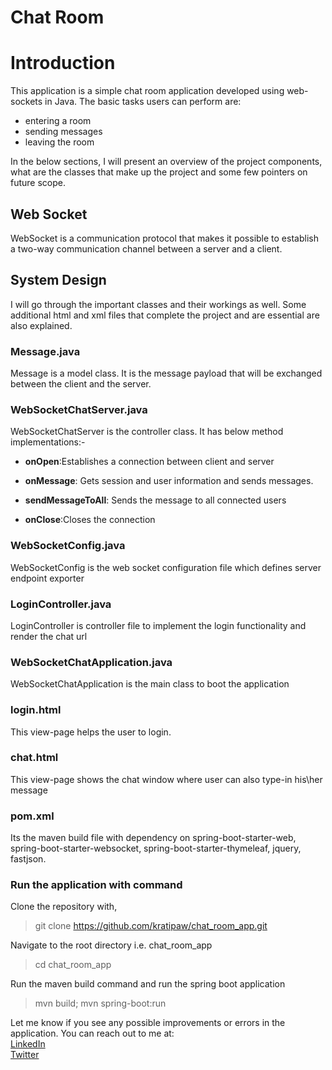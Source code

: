 # Chat Room
# Introduction
This application is a simple chat room application developed using web-sockets in Java. The basic tasks users can perform are:
- entering a room
- sending messages
- leaving the room

In the below sections, I will present an overview of the project components, what are the classes that make up the project and some few pointers on future scope.

## Web Socket
WebSocket is a communication protocol that makes it possible to establish a two-way communication channel between a server and a client.

## System Design
I will go through the important classes and their workings as well. Some additional html and xml files that complete the project and are essential are also explained.

### Message.java
Message is a model class. It is the message payload that will be exchanged between the client and the server.

### WebSocketChatServer.java
WebSocketChatServer is the controller class. It has below method implementations:-

- __onOpen__:Establishes a connection between client and server

- __onMessage__: Gets session and user information and sends messages.

- __sendMessageToAll__: Sends the message to all connected users

- __onClose__:Closes the connection

### WebSocketConfig.java
WebSocketConfig is the web socket configuration file which defines server endpoint exporter

### LoginController.java
LoginController is controller file to implement the login functionality and render the chat url

### WebSocketChatApplication.java
WebSocketChatApplication is the main class to boot the application

### login.html
This view-page helps the user to login.

### chat.html
This view-page shows the chat window where user can also type-in his\her message

### pom.xml
Its the maven build file with dependency on spring-boot-starter-web, spring-boot-starter-websocket, spring-boot-starter-thymeleaf, jquery, fastjson.

### Run the application with command
Clone the repository with,
> git clone https://github.com/kratipaw/chat_room_app.git

Navigate to the root directory i.e. chat_room_app
> cd chat_room_app

Run the maven build command and run the spring boot application
> mvn build; mvn spring-boot:run

Let me know if you see any possible improvements or errors in the application. You can reach out to me at: <br>
[LinkedIn](linkedin.com/in/kratipaw) <br>
[Twitter](twitter.com/kratipaw)
